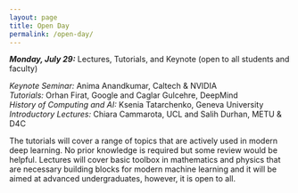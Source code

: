 ```yaml
---
layout: page
title: Open Day
permalink: /open-day/
---
```



***Monday, July 29:*** Lectures, Tutorials, and Keynote (open to all students and faculty)   

_Keynote Seminar:_ Anima Anandkumar, Caltech & NVIDIA   
_Tutorials:_  Orhan Firat, Google and Caglar Gulcehre, DeepMind   
_History of Computing and AI:_ Ksenia Tatarchenko, Geneva University    
_Introductory Lectures:_ Chiara Cammarota, UCL and Salih Durhan, METU & D4C   

The tutorials will cover a range of topics that are actively used in modern deep learning. No prior knowledge is required but some review would be helpful. Lectures will cover basic toolbox in mathematics and physics that are necessary building blocks for modern machine learning and it will be aimed at advanced undergraduates, however, it is open to all.  

